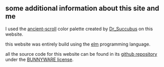 ## some additional information about this site and me
I used the [ancient-scroll](https://lospec.com/palette-list/ancient-scroll) color palette created by [Dr_Succubus](https://lospec.com/drsuccubus) on this website.

this website was entirely build using the [elm](https://elm-lang.org) programming language.

all the source code for this website can be found in its [github repository](https://github.com/mikumikudice/mikumikudice.github.io) under the [BUNNYWARE license](https://mikumikudice.github.io/LICENSE.txt).